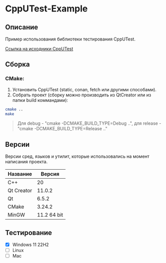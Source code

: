 # CppUTest-Example

## Описание

Пример использования библиотеки тестирования CppUTest.

[Ссылка на исходники CppUTest](https://github.com/cpputest/cpputest "CppUTest")

## Сборка

### CMake:

1. Установить CppUTest (static, conan, fetch или другими способами).
2. Собрать проект (cборку можно производить из QtCreator или из папки build коммандами):

```bash
cmake ..
make
```
> Для debug - "cmake -DCMAKE_BUILD_TYPE=Debug ..", для release - "cmake -DCMAKE_BUILD_TYPE=Release .."

## Версии

Версии сред, языков и утилит, которые использовались на момент написания проекта.

| Название   | Версия               |
| -----------|----------------------|
| C++        | 20                   |
| Qt Creator | 11.0.2               |
| Qt         | 6.5.2                |
| CMake      | 3.24.2               |
| MinGW      | 11.2 64 bit          |

## Тестирование

- [x] Windows 11 22H2
- [ ] Linux
- [ ] Mac